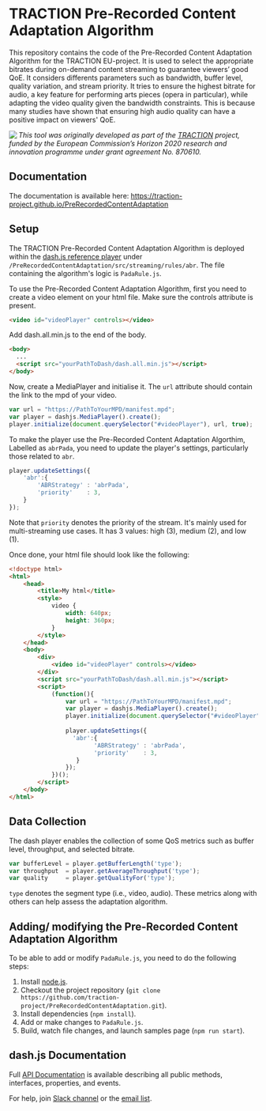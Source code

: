 # TRACTION Pre-Recorded Content Adaptation Algorithm

This repository contains the code of the Pre-Recorded Content Adaptation Algorithm for the TRACTION EU-project. It is used to select the appropriate bitrates during on-demand content streaming to guarantee viewers’ good QoE. It considers differents parameters such as bandwidth, buffer level, quality variation, and stream priority. It tries to ensure the highest bitrate for audio, a key feature for performing arts pieces (opera in particular), while adapting the video quality given the bandwidth constraints. This is because many studies have shown that ensuring high audio quality can have a positive impact on viewers' QoE.

<img src="https://www.traction-project.eu/wp-content/uploads/sites/3/2020/02/Logo-cabecera-Traction.png" align="left"/><em>This tool was originally developed as part of the <a href="https://www.traction-project.eu/">TRACTION</a> project, funded by the European Commission’s <a hef="http://ec.europa.eu/programmes/horizon2020/">Horizon 2020</a> research and innovation programme under grant agreement No. 870610.</em>

## Documentation

The documentation is available here: https://traction-project.github.io/PreRecordedContentAdaptation

## Setup

The TRACTION Pre-Recorded Content Adaptation Algorithm is deployed within the <a href=https://github.com/Dash-Industry-Forum/dash.js?>dash.js reference player</a> under `/PreRecordedContentAdaptation/src/streaming/rules/abr`. The file containing the algorithm's logic is `PadaRule.js`. 

To use the Pre-Recorded Content Adaptation Algorithm, first you need to create a video element on your html file. Make sure the controls attribute is present. 
```html
<video id="videoPlayer" controls></video>
```
Add dash.all.min.js to the end of the body.
```html
<body>
  ...
  <script src="yourPathToDash/dash.all.min.js"></script>
</body>
```
Now, create a MediaPlayer and initialise it. The `url` attribute should contain the link to the mpd of your video.
``` js
var url = "https://PathToYourMPD/manifest.mpd";
var player = dashjs.MediaPlayer().create();
player.initialize(document.querySelector("#videoPlayer"), url, true);
```
To make the player use the Pre-Recorded Content Adaptation Algorthim, Labelled as `abrPada`, you need to update the player's settings, particularly those related to `abr`. 
``` js
player.updateSettings({
    'abr':{
        'ABRStrategy' : 'abrPada',
        'priority'    : 3,
    }
});
```
Note that `priority` denotes the priority of the stream. It's mainly used for multi-streaming use cases. It has 3 values: high (3), medium (2), and low (1). 

Once done, your html file should look like the following: 
```html
<!doctype html>
<html>
    <head>
        <title>My html</title>
        <style>
            video {
                width: 640px;
                height: 360px;
            }
        </style>
    </head>
    <body>
        <div>
            <video id="videoPlayer" controls></video>
        </div>
        <script src="yourPathToDash/dash.all.min.js"></script>
        <script>
            (function(){
                var url = "https://PathToYourMPD/manifest.mpd";
                var player = dashjs.MediaPlayer().create();
                player.initialize(document.querySelector("#videoPlayer"), url, true);
          
                player.updateSettings({
                  'abr':{
                        'ABRStrategy' : 'abrPada',
                        'priority'    : 3,
                   }
                });
            })();
        </script>
    </body>
</html>
```

## Data Collection

The dash player enables the collection of some QoS metrics such as buffer level, throughput, and selected bitrate. 
``` js
var bufferLevel = player.getBufferLength('type');
var throughput  = player.getAverageThroughput('type');
var quality     = player.getQualityFor('type');
```
`type` denotes the segment type (i.e., video, audio). These metrics along with others can help assess the adaptation algorithm. 

## Adding/ modifying the Pre-Recorded Content Adaptation Algorithm

To be able to add or modify `PadaRule.js`, you need to do the following steps: 

1. Install [node.js](http://nodejs.org/).
2. Checkout the project repository (```git clone https://github.com/traction-project/PreRecordedContentAdaptation.git```). 
3. Install dependencies (```npm install```). 
4. Add or make changes to `PadaRule.js`.  
5. Build, watch file changes, and launch samples page (```npm run start```).

## dash.js Documentation

Full [API Documentation](http://cdn.dashjs.org/latest/jsdoc/module-MediaPlayer.html) is available describing all public methods, interfaces, properties, and events.

For help, join [Slack channel](https://dashif-slack.azurewebsites.net) or the [email list](https://groups.google.com/d/forum/dashjs). 
